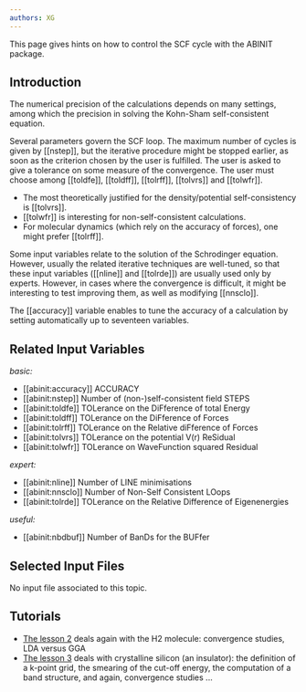 ```yaml
---
authors: XG
---
```


<!--
This file is automatically generated by mksite.py. All changes will be lost.
Change the input yaml files or the python code

-->
This page gives hints on how to control the SCF cycle with the ABINIT package.

## Introduction

The numerical precision of the calculations depends on many settings, among
which the precision in solving the Kohn-Sham self-consistent equation.

Several parameters govern the SCF loop. The maximum number of cycles is given
by [[nstep]], but the iterative procedure might be stopped earlier, as soon as
the criterion chosen by the user is fulfilled. The user is asked to give a
tolerance on some measure of the convergence. The user must choose among
[[toldfe]], [[toldff]], [[tolrff]], [[tolvrs]] and [[tolwfr]].

  * The most theoretically justified for the density/potential self-consistency is [[tolvrs]].
  * [[tolwfr]] is interesting for non-self-consistent calculations.
  * For molecular dynamics (which rely on the accuracy of forces), one might prefer [[tolrff]].

Some input variables relate to the solution of the Schrodinger equation.
However, usually the related iterative techniques are well-tuned, so that
these input variables ([[nline]] and [[tolrde]]) are usually used only by
experts. However, in cases where the convergence is difficult, it might be
interesting to test improving them, as well as modifying [[nnsclo]].

The [[accuracy]] variable enables to tune the accuracy of a calculation by
setting automatically up to seventeen variables.



## Related Input Variables

*basic:*

- [[abinit:accuracy]]  ACCURACY
- [[abinit:nstep]]  Number of (non-)self-consistent field STEPS
- [[abinit:toldfe]]  TOLerance on the DiFference of total Energy
- [[abinit:toldff]]  TOLerance on the DiFference of Forces
- [[abinit:tolrff]]  TOLerance on the Relative diFference of Forces
- [[abinit:tolvrs]]  TOLerance on the potential V(r) ReSidual
- [[abinit:tolwfr]]  TOLerance on WaveFunction squared Residual
 
*expert:*

- [[abinit:nline]]  Number of LINE minimisations
- [[abinit:nnsclo]]  Number of Non-Self Consistent LOops
- [[abinit:tolrde]]  TOLerance on the Relative Difference of Eigenenergies
 
*useful:*

- [[abinit:nbdbuf]]  Number of BanDs for the BUFfer
 

## Selected Input Files

No input file associated to this topic.

## Tutorials

* [The lesson 2](../../tutorial/generated_files/lesson_base2.html) deals again with the H2 molecule: convergence studies, LDA versus GGA 
* [The lesson 3](../../tutorial/generated_files/lesson_base3.html) deals with crystalline silicon (an insulator): the definition of a k-point grid, the smearing of the cut-off energy, the computation of a band structure, and again, convergence studies ...

